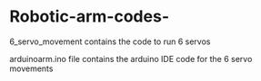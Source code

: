 # Robotic-arm-codes-
6_servo_movement contains the code to run 6 servos 

arduinoarm.ino file contains the arduino IDE code for the 6 servo movements
